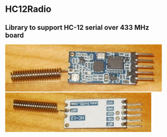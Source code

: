 ﻿# HC12Radio

## Library to support HC-12 serial over 433 MHz board

![Top view](https://github.com/dreamshader/HC12Radio/blob/master/doc/img/hc12-top.jpg)
![Bottom view](https://github.com/dreamshader/HC12Radio/blob/master/doc/img/hc12-back.jpg)
